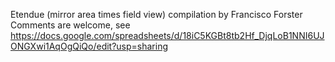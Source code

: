 Etendue (mirror area times field view) compilation by Francisco Forster
Comments are welcome, see https://docs.google.com/spreadsheets/d/18iC5KGBt8tb2Hf_DjqLoB1NNI6UJONGXwi1AqOgQiQo/edit?usp=sharing
